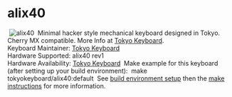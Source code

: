 # alix40
​
![alix40](https://i2.wp.com/tokyokeyboard.com/wp-content/uploads/2020/08/hello-alix.png)
​
Minimal hacker style mechanical keyboard designed in Tokyo. Cherry MX compatible. More Info at [Tokyo Keyboard](http://tokyokeyboard.com).  
​
Keyboard Maintainer: [Tokyo Keyboard](http://tokyokeyboard.com)  
Hardware Supported: alix40 rev1  
Hardware Availability: [Tokyo Keyboard](http://tokyokeyboard.com)
​
Make example for this keyboard (after setting up your build environment):
​
    make tokyokeyboard/alix40:default
​
See [build environment setup](https://docs.qmk.fm/#/getting_started_build_tools) then the [make instructions](https://docs.qmk.fm/#/getting_started_make_guide) for more information.

